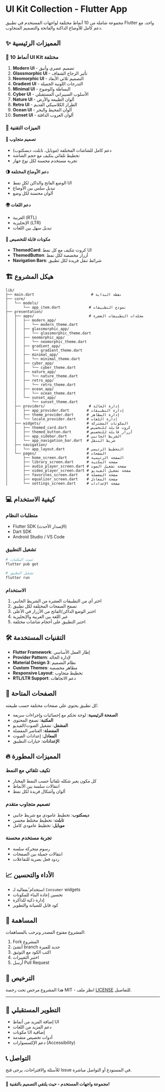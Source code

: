 # UI Kit Collection - Flutter App

مجموعة شاملة من 10 أنماط مختلفة لواجهات المستخدم في تطبيق Flutter واحد، مع دعم كامل للأوضاع الداكنة والفاتحة والتصميم المتجاوب.

## ✨ المميزات الرئيسية

### 🎨 10 أنماط UI Kit مختلفة
1. **Modern UI** - تصميم عصري وأنيق
2. **Glassmorphic UI** - تأثير الزجاج الشفاف
3. **Neomorphic UI** - التصميم ثلاثي الأبعاد
4. **Gradient UI** - التدرجات اللونية الجميلة
5. **Minimal UI** - البساطة والوضوح
6. **Cyber UI** - الأسلوب السيبراني المستقبلي
7. **Nature UI** - ألوان الطبيعة والأرض
8. **Retro UI** - الطراز الكلاسيكي القديم
9. **Ocean UI** - ألوان المحيط والبحر
10. **Sunset UI** - ألوان الغروب الدافئة

### 🚀 الميزات التقنية

#### 📱 تصميم متجاوب
- دعم كامل للشاشات المختلفة (موبايل، تابلت، ديسكتوب)
- تخطيط تلقائي يتكيف مع حجم الشاشة
- تجربة مستخدم محسنة لكل نوع جهاز

#### 🌗 دعم الأوضاع المختلفة
- الوضع الفاتح والداكن لكل نمط UI
- تبديل سلس بين الأوضاع
- ألوان محسنة لكل وضع

#### 🌍 دعم اللغات
- العربية (RTL)
- الإنجليزية (LTR)
- تبديل سهل بين اللغات

#### 🧩 مكونات قابلة للتخصيص
- **ThemedCard**: كروت تتكيف مع كل نمط UI
- **ThemedButton**: أزرار مخصصة لكل نمط
- **Navigation Bars**: شرائط تنقل فريدة لكل تطبيق

## 🏗️ هيكل المشروع

```
lib/
├── main.dart                          # نقطة البداية
├── core/
│   └── models/
│       └── app_item.dart             # نموذج التطبيقات
├── presentation/
│   ├── apps/                         # مجلدات التطبيقات العشرة
│   │   ├── modern_app/
│   │   │   └── modern_theme.dart
│   │   ├── glassmorphic_app/
│   │   │   └── glassmorphic_theme.dart
│   │   ├── neomorphic_app/
│   │   │   └── neomorphic_theme.dart
│   │   ├── gradient_app/
│   │   │   └── gradient_theme.dart
│   │   ├── minimal_app/
│   │   │   └── minimal_theme.dart
│   │   ├── cyber_app/
│   │   │   └── cyber_theme.dart
│   │   ├── nature_app/
│   │   │   └── nature_theme.dart
│   │   ├── retro_app/
│   │   │   └── retro_theme.dart
│   │   ├── ocean_app/
│   │   │   └── ocean_theme.dart
│   │   └── sunset_app/
│   │       └── sunset_theme.dart
│   ├── providers/                    # إدارة الحالة
│   │   ├── app_provider.dart        # إدارة التطبيقات
│   │   ├── theme_provider.dart      # إدارة المظاهر
│   │   └── locale_provider.dart     # إدارة اللغات
│   ├── widgets/                     # المكونات المشتركة
│   │   ├── themed_card.dart         # كروت قابلة للتخصيص
│   │   ├── themed_button.dart       # أزرار قابلة للتخصيص
│   │   ├── app_sidebar.dart         # الشريط الجانبي
│   │   └── app_navigation_bar.dart  # شريط التنقل
│   ├── navigation/
│   │   └── app_layout.dart          # التخطيط الرئيسي
│   └── pages/                       # الصفحات
│       ├── home_screen.dart         # الصفحة الرئيسية
│       ├── library_screen.dart      # صفحة المكتبة
│       ├── audio_player_screen.dart # صفحة تشغيل الصوت
│       ├── video_player_screen.dart # صفحة تشغيل الفيديو
│       ├── favorites_screen.dart    # صفحة المفضلة
│       ├── equalizer_screen.dart    # صفحة المعادل
│       └── settings_screen.dart     # صفحة الإعدادات
```

## 💻 كيفية الاستخدام

### متطلبات النظام
- Flutter SDK (الإصدار الأحدث)
- Dart SDK
- Android Studio / VS Code

### تشغيل التطبيق
```bash
# تثبيت المكتبات
flutter pub get

# تشغيل التطبيق
flutter run
```

### الاستخدام
1. اختر أي من التطبيقات العشرة من الشريط الجانبي
2. تصفح الصفحات المختلفة لكل تطبيق
3. اختبر الوضع الداكن/الفاتح من الأزرار في الأعلى
4. غير اللغة بين العربية والإنجليزية
5. اختبر التطبيق على أحجام شاشات مختلفة

## 🛠️ التقنيات المستخدمة

- **Flutter Framework**: إطار العمل الأساسي
- **Provider Pattern**: لإدارة الحالة
- **Material Design 3**: نظام التصميم
- **Custom Themes**: مظاهر مخصصة
- **Responsive Layout**: تخطيط متجاوب
- **RTL/LTR Support**: دعم الاتجاهات

## 🎯 الصفحات المتاحة

كل تطبيق يحتوي على صفحات مختلفة حسب طبيعته:
- **الصفحة الرئيسية**: لوحة تحكم مع إحصائيات وإجراءات سريعة
- **المكتبة**: تصفح المحتوى
- **المشغل**: تشغيل الصوت/الفيديو
- **المفضلة**: العناصر المفضلة
- **المعادل**: إعدادات الصوت
- **الإعدادات**: خيارات التطبيق

## 🔥 المميزات المطورة

### تكيف تلقائي مع النمط
- كل مكون يغير شكله تلقائياً حسب النمط المختار
- انتقالات سلسة بين الأنماط
- ألوان وأشكال فريدة لكل نمط

### تصميم متجاوب متقدم
- **ديسكتوب**: تخطيط عامودي مع شريط جانبي
- **تابلت**: تخطيط مختلط محسن
- **موبايل**: تخطيط عامودي كامل

### تجربة مستخدم محسنة
- رسوم متحركة سلسة
- انتقالات جميلة بين الصفحات
- ردود فعل بصرية للتفاعلات

## 📈 الأداء والتحسين

- استخدام ًبفعالية لـ `Consumer` widgets
- تحسين إعادة البناء للمكونات
- إدارة ذكية للذاكرة
- كود قابل للصيانة والتطوير

## 🤝 المساهمة

المشروع مفتوح المصدر ونرحب بالمساهمات:
1. Fork المشروع
2. أنشئ branch جديد للميزة
3. اكتب الكود مع التوثيق
4. اختبر التغييرات
5. أرسل Pull Request

## 📄 الترخيص

هذا المشروع مرخص تحت رخصة MIT - انظر ملف [LICENSE](LICENSE) للتفاصيل.

---

## 🚀 التطوير المستقبلي

- إضافة المزيد من أنماط UI
- دعم المزيد من اللغات
- مكونات UI إضافية
- أدوات تخصيص متقدمة
- دعم الإكسسوارات (Accessibility)

## 📞 التواصل

للأسئلة والاقتراحات، يرجى فتح Issue في المستودع أو التواصل مباشرة.

---

**🎨 مجموعة واجهات المستخدم - حيث يلتقي التصميم بالتقنية!**

